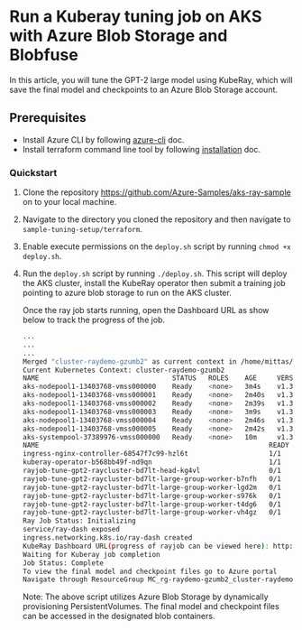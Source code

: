 # Run a Kuberay tuning job on AKS with Azure Blob Storage and Blobfuse

In this article, you will tune the GPT-2 large model using KubeRay, which will save the final model and checkpoints to an Azure Blob Storage account.

## Prerequisites
- Install Azure CLI by following [azure-cli](https://learn.microsoft.com/en-us/cli/azure/install-azure-cli-linux?view=azure-cli-latest&pivots=apt) doc.
- Install terraform command line tool by following [installation](https://developer.hashicorp.com/terraform/install) doc.


### Quickstart
1. Clone the repository https://github.com/Azure-Samples/aks-ray-sample on to your local machine.
2. Navigate to the directory you cloned the repository and then navigate to `sample-tuning-setup/terraform`.
3. Enable execute permissions on the `deploy.sh` script by running `chmod +x deploy.sh`.
4. Run the `deploy.sh` script by running `./deploy.sh`. This script will deploy the AKS cluster, install the KubeRay operator then submit a training job pointing to azure blob storage to run on the AKS cluster.

   Once the ray job starts running, open the Dashboard URL as show below to track the progress of the job.
   ```sh
   ...
   ...
   ...
   Merged "cluster-raydemo-gzumb2" as current context in /home/mittas/.kube/config
   Current Kubernetes Context: cluster-raydemo-gzumb2
   NAME                                 STATUS   ROLES    AGE     VERSION
   aks-nodepool1-13403768-vmss000000    Ready    <none>   3m4s    v1.32.4
   aks-nodepool1-13403768-vmss000001    Ready    <none>   2m40s   v1.32.4
   aks-nodepool1-13403768-vmss000002    Ready    <none>   2m39s   v1.32.4
   aks-nodepool1-13403768-vmss000003    Ready    <none>   3m9s    v1.32.4
   aks-nodepool1-13403768-vmss000004    Ready    <none>   2m46s   v1.32.4
   aks-nodepool1-13403768-vmss000005    Ready    <none>   2m42s   v1.32.4
   aks-systempool-37389976-vmss000000   Ready    <none>   10m     v1.32.4
   NAME                                                         READY   STATUS              RESTARTS   AGE
   ingress-nginx-controller-68547f7c99-hzl6t                    1/1     Running             0          75s
   kuberay-operator-b568bb49f-nd9qn                             1/1     Running             0          97s
   rayjob-tune-gpt2-raycluster-bd7lt-head-kg4vl                 0/1     ContainerCreating   0          46s
   rayjob-tune-gpt2-raycluster-bd7lt-large-group-worker-b7nfh   0/1     Init:0/2            0          46s
   rayjob-tune-gpt2-raycluster-bd7lt-large-group-worker-lgd2m   0/1     Init:0/2            0          46s
   rayjob-tune-gpt2-raycluster-bd7lt-large-group-worker-s976k   0/1     Init:0/2            0          46s
   rayjob-tune-gpt2-raycluster-bd7lt-large-group-worker-t4dg6   0/1     Init:0/2            0          46s
   rayjob-tune-gpt2-raycluster-bd7lt-large-group-worker-vh4gz   0/1     Init:0/2            0          46s
   Ray Job Status: Initializing
   service/ray-dash exposed
   ingress.networking.k8s.io/ray-dash created
   KubeRay Dashboard URL(progress of rayjob can be viewed here): http://4.236.5.17/
   Waiting for Kuberay job completion
   Job Status: Complete
   To view the final model and checkpoint files go to Azure portal
   Navigate through ResourceGroup MC_rg-raydemo-gzumb2_cluster-raydemo-gzumb2_westus3 --> Storage Account of fuse819db34db11346b58ab --> DataStorage --> Container of pvc-38112449-0e97-4b9e-94ff-e70300e2c7a9
   ```
   Note: The above script utilizes Azure Blob Storage by dynamically provisioning PersistentVolumes. The final model and checkpoint files can be accessed in the designated blob containers.
